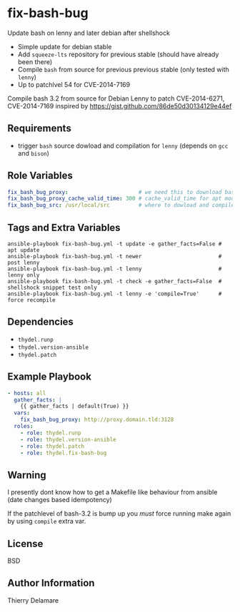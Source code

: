 # fix-bash-bug

Update bash on lenny and later debian after shellshock

- Simple update for debian stable
- Add `squeeze-lts` repository for previous stable (should have already been there)
- Compile `bash` from source for previous previous stable (only tested with `lenny`)
- Up to patchlvel 54 for CVE-2014-7169

Compile bash 3.2 from source for Debian Lenny to patch CVE-2014-6271, CVE-2014-7169
inspired by https://gist.github.com/86de50d30134129e44ef

## Requirements

- trigger `bash` source dowload and compilation for `lenny` (depends on `gcc` and `bison`)

## Role Variables

``` yaml
fix_bash_bug_proxy:                      # we need this to download bash sources, OK if empty
fix_bash_bug_proxy_cache_valid_time: 300 # cache_valid_time for apt module
fix_bash_bug_src: /usr/local/src         # where to dowload and compile bash-3.2 for lenny
```

## Tags and Extra Variables

``` ShellSession
ansible-playbook fix-bash-bug.yml -t update -e gather_facts=False # apt update
ansible-playbook fix-bash-bug.yml -t newer                        # post lenny
ansible-playbook fix-bash-bug.yml -t lenny                        # lenny only
ansible-playbook fix-bash-bug.yml -t check -e gather_facts=False  # shellshock snippet test only
ansible-playbook fix-bash-bug.yml -t lenny -e 'compile=True'      # force recompile
```

## Dependencies

- `thydel.runp`
- `thydel.version-ansible`
- `thydel.patch`

## Example Playbook

``` yaml
- hosts: all
  gather_facts: |
    {{ gather_facts | default(True) }}
  vars:
    fix_bash_bug_proxy: http://proxy.domain.tld:3128
  roles:
    - role: thydel.runp
    - role: thydel.version-ansible
    - role: thydel.patch
    - role: thydel.fix-bash-bug
```

## Warning

I presently dont know how to get a Makefile like behaviour from
ansible (date changes based idempotency)

If the patchlevel of bash-3.2 is bump up you *must* force running make
again by using `compile` extra var.

## License

BSD

## Author Information

Thierry Delamare
